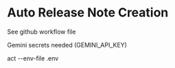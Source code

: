 # Auto Release Note Creation

See github workflow file

Gemini secrets needed (GEMINI_API_KEY)

act --env-file .env



